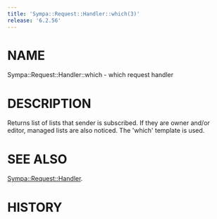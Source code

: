 ```yaml
---
title: 'Sympa::Request::Handler::which(3)'
release: '6.2.56'
---
```


# NAME

Sympa::Request::Handler::which - which request handler

# DESCRIPTION

Returns list of lists that sender is subscribed. If they are
owner and/or editor, managed lists are also noticed.
The 'which' template is used.

# SEE ALSO

[Sympa::Request::Handler](./Sympa-Request-Handler.3.md).

# HISTORY
